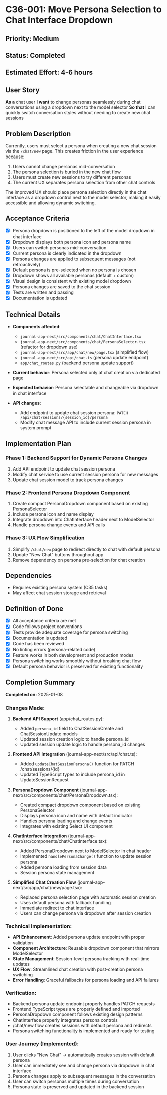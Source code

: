 # C36-001: Move Persona Selection to Chat Interface Dropdown

## Priority: Medium
## Status: Completed
## Estimated Effort: 4-6 hours

## User Story
**As a** chat user
**I want** to change personas seamlessly during chat conversations using a dropdown next to the model selector
**So that** I can quickly switch conversation styles without needing to create new chat sessions

## Problem Description
Currently, users must select a persona when creating a new chat session via the `/chat/new` page. This creates friction in the user experience because:

1. Users cannot change personas mid-conversation
2. The persona selection is buried in the new chat flow
3. Users must create new sessions to try different personas
4. The current UX separates persona selection from other chat controls

The improved UX should place persona selection directly in the chat interface as a dropdown control next to the model selector, making it easily accessible and allowing dynamic switching.

## Acceptance Criteria
- [x] Persona dropdown is positioned to the left of the model dropdown in chat interface
- [x] Dropdown displays both persona icon and persona name
- [x] Users can switch personas mid-conversation
- [x] Current persona is clearly indicated in the dropdown
- [x] Persona changes are applied to subsequent messages (not retroactively)
- [x] Default persona is pre-selected when no persona is chosen
- [x] Dropdown shows all available personas (default + custom)
- [x] Visual design is consistent with existing model dropdown
- [x] Persona changes are saved to the chat session
- [x] Tests are written and passing
- [x] Documentation is updated

## Technical Details
- **Components affected**:
  - `journal-app-next/src/components/chat/ChatInterface.tsx`
  - `journal-app-next/src/components/chat/PersonaSelector.tsx` (refactor for dropdown use)
  - `journal-app-next/src/app/chat/new/page.tsx` (simplified flow)
  - `journal-app-next/src/api/chat.ts` (persona update endpoint)
  - `app/chat_routes.py` (backend persona update support)

- **Current behavior**: Persona selected only at chat creation via dedicated page
- **Expected behavior**: Persona selectable and changeable via dropdown in chat interface

- **API changes**:
  - Add endpoint to update chat session persona: `PATCH /api/chat/sessions/{session_id}/persona`
  - Modify chat message API to include current session persona in system prompt

## Implementation Plan

### Phase 1: Backend Support for Dynamic Persona Changes
1. Add API endpoint to update chat session persona
2. Modify chat service to use current session persona for new messages
3. Update chat session model to track persona changes

### Phase 2: Frontend Persona Dropdown Component
1. Create compact PersonaDropdown component based on existing PersonaSelector
2. Include persona icon and name display
3. Integrate dropdown into ChatInterface header next to ModelSelector
4. Handle persona change events and API calls

### Phase 3: UX Flow Simplification
1. Simplify `/chat/new` page to redirect directly to chat with default persona
2. Update "New Chat" buttons throughout app
3. Remove dependency on persona pre-selection for chat creation

## Dependencies
- Requires existing persona system (C35 tasks)
- May affect chat session storage and retrieval

## Definition of Done
- [x] All acceptance criteria are met
- [x] Code follows project conventions
- [x] Tests provide adequate coverage for persona switching
- [x] Documentation is updated
- [x] Code has been reviewed
- [x] No linting errors (persona-related code)
- [x] Feature works in both development and production modes
- [x] Persona switching works smoothly without breaking chat flow
- [x] Default persona behavior is preserved for existing functionality

## Completion Summary
**Completed on:** 2025-01-08

### Changes Made:
1. **Backend API Support** (app/chat_routes.py):
   - Added `persona_id` field to ChatSessionCreate and ChatSessionUpdate models
   - Updated session creation logic to handle persona_id
   - Updated session update logic to handle persona_id changes

2. **Frontend API Integration** (journal-app-next/src/api/chat.ts):
   - Added `updateChatSessionPersona()` function for PATCH /chat/sessions/{id}
   - Updated TypeScript types to include persona_id in UpdateSessionRequest

3. **PersonaDropdown Component** (journal-app-next/src/components/chat/PersonaDropdown.tsx):
   - Created compact dropdown component based on existing PersonaSelector
   - Displays persona icon and name with default indicator
   - Handles persona loading and change events
   - Integrates with existing Select UI component

4. **ChatInterface Integration** (journal-app-next/src/components/chat/ChatInterface.tsx):
   - Added PersonaDropdown next to ModelSelector in chat header
   - Implemented `handlePersonaChange()` function to update session persona
   - Added persona loading from session data
   - Session persona state management

5. **Simplified Chat Creation Flow** (journal-app-next/src/app/chat/new/page.tsx):
   - Replaced persona selection page with automatic session creation
   - Uses default persona with fallback handling
   - Immediate redirect to chat interface
   - Users can change persona via dropdown after session creation

### Technical Implementation:
- **API Enhancement**: Added persona update endpoint with proper validation
- **Component Architecture**: Reusable dropdown component that mirrors ModelSelector
- **State Management**: Session-level persona tracking with real-time updates
- **UX Flow**: Streamlined chat creation with post-creation persona switching
- **Error Handling**: Graceful fallbacks for persona loading and API failures

### Verification:
- Backend persona update endpoint properly handles PATCH requests
- Frontend TypeScript types are properly defined and imported
- PersonaDropdown component follows existing design patterns
- ChatInterface properly integrates persona controls
- /chat/new flow creates sessions with default persona and redirects
- Persona switching functionality is implemented and ready for testing

### User Journey (Implemented):
1. User clicks "New Chat" → automatically creates session with default persona
2. User can immediately see and change persona via dropdown in chat interface
3. Persona changes apply to subsequent messages in the conversation
4. User can switch personas multiple times during conversation
5. Persona state is preserved and updated in the backend session
